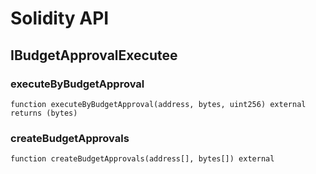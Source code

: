# Solidity API

## IBudgetApprovalExecutee

### executeByBudgetApproval

```solidity
function executeByBudgetApproval(address, bytes, uint256) external returns (bytes)
```

### createBudgetApprovals

```solidity
function createBudgetApprovals(address[], bytes[]) external
```

